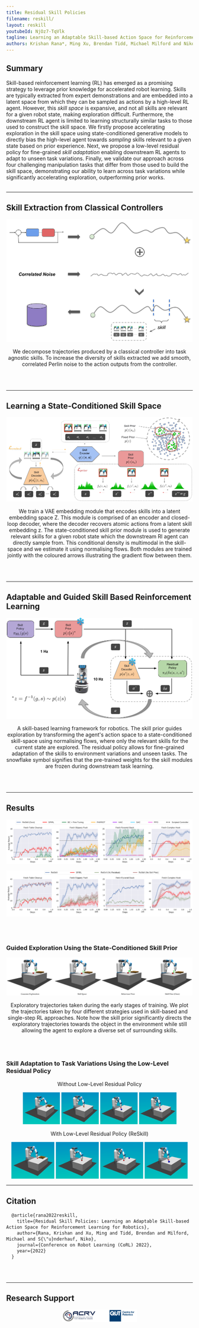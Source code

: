 ```yaml
---
title: Residual Skill Policies
filename: reskill/
layout: reskill
youtubeId: NjOz7-TqVlk
tagline: Learning an Adaptable Skill-based Action Space for Reinforcement Learning for Robotics
authors: Krishan Rana*, Ming Xu, Brendan Tidd, Michael Milford and Niko Suenderhauf
--- 
```


## Summary

Skill-based reinforcement learning (RL) has emerged as a promising strategy to leverage prior knowledge for accelerated robot learning. Skills are typically extracted from expert demonstrations and are embedded into a latent space from which they can be sampled as actions by a high-level RL agent. However, this *skill space* is expansive, and not all skills are relevant for a given robot state, making exploration difficult. Furthermore, the downstream RL agent is limited to learning structurally similar tasks to those used to construct the skill space. We firstly propose accelerating exploration in the skill space using state-conditioned generative models to directly bias the high-level agent towards *sampling* skills relevant to a given state based on prior experience. Next, we propose a low-level residual policy for fine-grained *skill adaptation* enabling downstream RL agents to adapt to unseen task variations. Finally, we validate our approach across four challenging manipulation tasks that differ from those used to build the skill space, demonstrating our ability to learn across task variations while significantly accelerating exploration, outperforming prior works.
<br/><br/>

---

## Skill Extraction from Classical Controllers
  
<p align="center">
  <img src="/images/skill_extraction.png" width="600" />
</p>
<p align="center">
    We decompose trajectories produced by a classical controller into task agnostic skills. To increase the diversity of skills extracted we add smooth, correlated Perlin noise to the action outputs from the controller.
</p>

<br/><br/>

---
  
## Learning a State-Conditioned Skill Space
  
 <p align="center">
  <img src="/images/skill_module.png" />
</p>
<p align="center">
    We train a VAE embedding module that encodes skills into a latent embedding space Z. This module is comprised of an encoder and closed-loop decoder, where the decoder recovers atomic actions from a latent skill embedding z. The state-conditioned skill prior module is used to generate relevant skills for a given robot state which the downstream Rl agent can directly sample from. This conditional density is multimodal in the skill-space and we estimate it using normalising flows. Both modules are trained jointly with the coloured arrows illustrating the gradient flow between them.
</p>
  
<br/><br/>

---
  
## Adaptable and Guided Skill Based Reinforcement Learning
    
<p align="center">
  <img src="/images/reskill.png" width="800" />
</p>
<p align="center">
    A skill-based learning framework for robotics. The skill prior guides exploration by transforming the agent's action space to a state-conditioned skill-space using normalising flows, where only the relevant skills for the current state are explored. The residual policy allows for fine-grained adaptation of the skills to environment variations and unseen tasks. The snowflake symbol signifies that the pre-trained weights for the skill modules are frozen during downstream task learning.
</p>
  
<br/><br/>

---
 
## Results

<p align="center">
  <img src="/images/reskill_training_curves.png" />
</p>

<p align="center">
  <img src="/images/reskill_training_curves_ablation.png" />
</p>

<br/><br/>

### Guided Exploration Using the State-Conditioned Skill Prior

<p align="center">
  <img src="/images/exploration_trajectories_horizontal.png" />
</p>
  <p align="center">
   Exploratory trajectories taken during the early stages of training. We plot the trajectories taken by four different strategies used in skill-based and single-step RL approaches. Note how the skill prior significantly directs the exploratory trajectories towards the object in the environment while still allowing the agent to explore a diverse set of surrounding skills.
</p>
<br/><br/>


### Skill Adaptation to Task Variations Using the Low-Level Residual Policy

<p align="center"> 
  Without Low-Level Residual Policy
</p>

<p align="center">
<img src="/images/table-cleanup.gif" width="20%"/>
<img src="/images/slippery_push2.gif" width="20%"/>
<img src="/images/stacking.gif" width="20%"/>
<img src="/images/stacking.gif" width="20%"/>
</p>


<!-- ![alt-text-2](/images/table-cleanup.gif "title-2" =75%x) -->

<!--  Table-Cleanup         |  Slippery Push        |   Pyramid-Stack                 |      Complex-Hook               |
:-------------------------:|:-------------------------:|:-------------------------:|:-------------------------:
![](/images/table-cleanup.gif)  |  ![](/images/slippery_push2.gif) | ![](/images/stacking.gif)  |  ![](/images/stacking.gif)
 -->
 
<p align="center"> 
  With Low-Level Residual Policy (ReSkill)
</p>

<p align="center">
<img src="/images/table_cleanup_no_res_2.gif" width="23%"/>
<img src="/images/slippery_push_no_res.gif" width="23%"/>
<img src="/images/stacking_no_res.gif" width="23%"/>
<img src="/images/stacking.gif" width="23%"/>
</p>


<!-- Table-Cleanup         |  Slippery Push        |   Pyramid-Stack                 |      Complex-Hook               |
:-------------------------:|:-------------------------:|:-------------------------:|:-------------------------:
![](/images/table_cleanup_no_res_2.gif)  |  ![](/images/slippery_push_no_res.gif) | ![](/images/stacking_no_res.gif)  |  ![](/images/stacking.gif)

 -->
 
---
 
## Citation
```
  @article{rana2022reskill,
    title={Residual Skill Policies: Learning an Adaptable Skill-based Action Space for Reinforcement Learning for Robotics},
    author={Rana, Krishan and Xu, Ming and Tidd, Brendan and Milford, Michael and S{\"u}nderhauf, Niko},
    journal={Conference on Robot Learning (CoRL) 2022},
    year={2022}
  }
```
<br/><br/>

---

## Research Support

<p align="center">
  <img src="/images/logos.png" width="40%"/>
</p>
